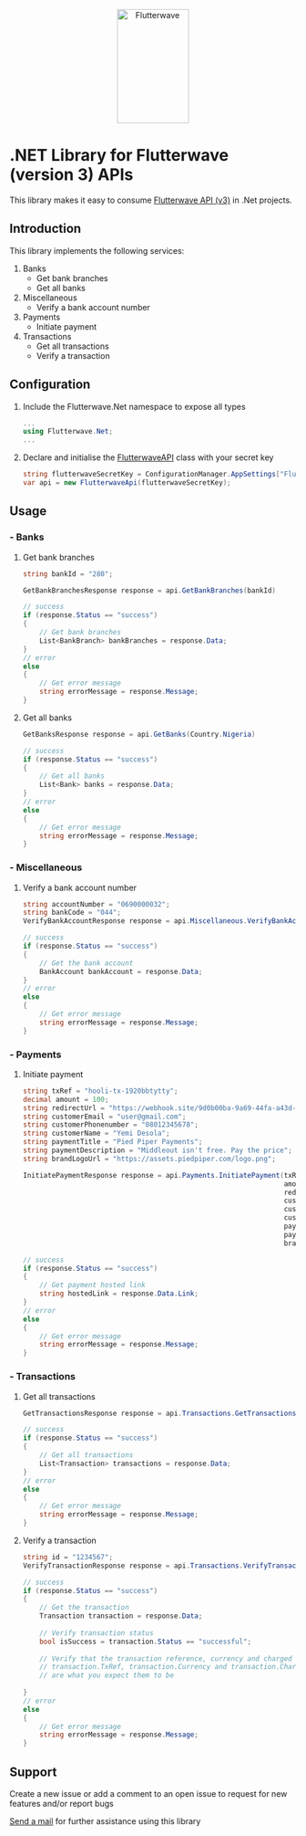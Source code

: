 <p align="center">
    <img title="Flutterwave" height="200" src="https://flutterwave.com/images/logo-colored.svg" width="50%"/>
</p>

# .NET Library for Flutterwave (version 3) APIs
This library makes it easy to consume [Flutterwave API (v3)](https://developer.flutterwave.com/reference#introduction-1) in .Net projects.

## Introduction
This library implements the following services:
1. Banks
    * Get bank branches
    * Get all banks
2. Miscellaneous
    * Verify a bank account number
3. Payments
    * Initiate payment
4. Transactions
    * Get all transactions
    * Verify a transaction
    
## Configuration
1. Include the Flutterwave.Net namespace to expose all types
    ```c#
    ...
    using Flutterwave.Net;
    ...
    ```
2. Declare and initialise the [FlutterwaveAPI](src/flutterwave-dotnet/FlutterwaveApi.cs) class with your secret key
    ```c#
    string flutterwaveSecretKey = ConfigurationManager.AppSettings["FlutterwaveSecretKey"];
    var api = new FlutterwaveApi(flutterwaveSecretKey);
    ```

## Usage

### - Banks
1. Get bank branches
    ```c#
    string bankId = "280";

    GetBankBranchesResponse response = api.GetBankBranches(bankId)

    // success
    if (response.Status == "success")
    {
        // Get bank branches
        List<BankBranch> bankBranches = response.Data;
    }
    // error
    else
    {
        // Get error message
        string errorMessage = response.Message;
    }
    ```
    
2. Get all banks
    ```c#
    GetBanksResponse response = api.GetBanks(Country.Nigeria)

    // success
    if (response.Status == "success")
    {
        // Get all banks
        List<Bank> banks = response.Data;
    }
    // error
    else
    {
        // Get error message
        string errorMessage = response.Message;
    }
    ```

### - Miscellaneous
1. Verify a bank account number
    ```c#
    string accountNumber = "0690000032";
    string bankCode = "044";
    VerifyBankAccountResponse response = api.Miscellaneous.VerifyBankAccount(accountNumber, bankCode);

    // success
    if (response.Status == "success")
    {
        // Get the bank account
        BankAccount bankAccount = response.Data;
    }
    // error
    else
    {
        // Get error message
        string errorMessage = response.Message;
    }
    ```

### - Payments
1. Initiate payment
    ```c#
    string txRef = "hooli-tx-1920bbtytty";
    decimal amount = 100;
    string redirectUrl = "https://webhook.site/9d0b00ba-9a69-44fa-a43d-a82c33c36fdc";
    string customerEmail = "user@gmail.com";
    string customerPhonenumber = "08012345678";
    string customerName = "Yemi Desola";
    string paymentTitle = "Pied Piper Payments";
    string paymentDescription = "Middleout isn't free. Pay the price";
    string brandLogoUrl = "https://assets.piedpiper.com/logo.png";

    InitiatePaymentResponse response = api.Payments.InitiatePayment(txRef,
                                                                    amount,
                                                                    redirectUrl,
                                                                    customerName,
                                                                    customerEmail,
                                                                    customerPhonenumber,
                                                                    paymentTitle,
                                                                    paymentDescription,
                                                                    brandLogoUrl);

    // success
    if (response.Status == "success")
    {
        // Get payment hosted link 
        string hostedLink = response.Data.Link;
    }
    // error
    else
    {
        // Get error message
        string errorMessage = response.Message;
    }
    ```

### - Transactions
1. Get all transactions
    ```c#
    GetTransactionsResponse response = api.Transactions.GetTransactions();

    // success
    if (response.Status == "success")
    {
        // Get all transactions
        List<Transaction> transactions = response.Data;
    }
    // error
    else
    {
        // Get error message
        string errorMessage = response.Message;
    }
    ```
2. Verify a transaction
    ```c#
    string id = "1234567";
    VerifyTransactionResponse response = api.Transactions.VerifyTransaction(id);

    // success
    if (response.Status == "success")
    {
        // Get the transaction
        Transaction transaction = response.Data;
        
        // Verify transaction status
        bool isSuccess = transaction.Status == "successful";
        
        // Verify that the transaction reference, currency and charged amount i.e
        // transaction.TxRef, transaction.Currency and transaction.ChargedAmount
        // are what you expect them to be
        
    }
    // error
    else
    {
        // Get error message
        string errorMessage = response.Message;
    }
    ```

## Support
Create a new issue or add a comment to an open issue to request for new features and/or report bugs

[Send a mail](mailto:hello@egahi.net) for further assistance using this library
